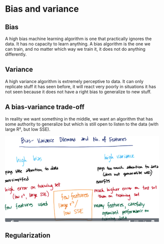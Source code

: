 # Bias and variance

## Bias

A high bias machine learning algorithm is one that practically ignores the data. It has no capacity to learn anything. A bias algorithm is the one we can train, and no matter which way we train it, it does not do anything differently. 

## Variance

A high variance algorithm is extremely perceptive to data. It can only replicate stuff it has seen before, it will react very poorly in situations it has not seen because it does not have a right bias to generalize to new stuff. 

## A bias-variance trade-off

In reality we want something in the middle, we want an algorithm that has some authority to generalize but which is still open to listen to the data (with large R², but low SSE). 

![bias-variance](bias-variance.png)

## Regularization




